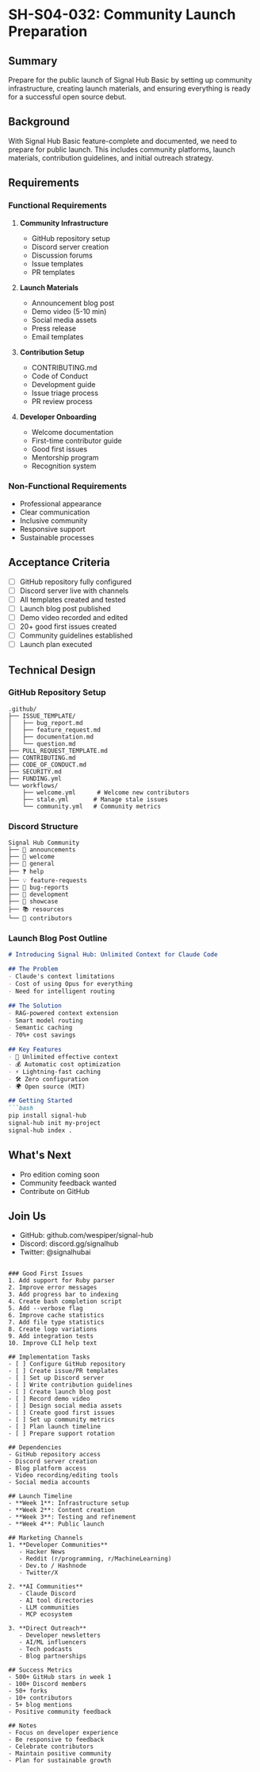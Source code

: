 # SH-S04-032: Community Launch Preparation

## Summary
Prepare for the public launch of Signal Hub Basic by setting up community infrastructure, creating launch materials, and ensuring everything is ready for a successful open source debut.

## Background
With Signal Hub Basic feature-complete and documented, we need to prepare for public launch. This includes community platforms, launch materials, contribution guidelines, and initial outreach strategy.

## Requirements

### Functional Requirements
1. **Community Infrastructure**
   - GitHub repository setup
   - Discord server creation
   - Discussion forums
   - Issue templates
   - PR templates

2. **Launch Materials**
   - Announcement blog post
   - Demo video (5-10 min)
   - Social media assets
   - Press release
   - Email templates

3. **Contribution Setup**
   - CONTRIBUTING.md
   - Code of Conduct
   - Development guide
   - Issue triage process
   - PR review process

4. **Developer Onboarding**
   - Welcome documentation
   - First-time contributor guide
   - Good first issues
   - Mentorship program
   - Recognition system

### Non-Functional Requirements
- Professional appearance
- Clear communication
- Inclusive community
- Responsive support
- Sustainable processes

## Acceptance Criteria
- [ ] GitHub repository fully configured
- [ ] Discord server live with channels
- [ ] All templates created and tested
- [ ] Launch blog post published
- [ ] Demo video recorded and edited
- [ ] 20+ good first issues created
- [ ] Community guidelines established
- [ ] Launch plan executed

## Technical Design

### GitHub Repository Setup
```
.github/
├── ISSUE_TEMPLATE/
│   ├── bug_report.md
│   ├── feature_request.md
│   ├── documentation.md
│   └── question.md
├── PULL_REQUEST_TEMPLATE.md
├── CONTRIBUTING.md
├── CODE_OF_CONDUCT.md
├── SECURITY.md
├── FUNDING.yml
└── workflows/
    ├── welcome.yml      # Welcome new contributors
    ├── stale.yml       # Manage stale issues
    └── community.yml   # Community metrics
```

### Discord Structure
```
Signal Hub Community
├── 📢 announcements
├── 👋 welcome
├── 💬 general
├── ❓ help
├── 💡 feature-requests  
├── 🐛 bug-reports
├── 🔧 development
├── 🎉 showcase
├── 📚 resources
└── 🤝 contributors
```

### Launch Blog Post Outline
```markdown
# Introducing Signal Hub: Unlimited Context for Claude Code

## The Problem
- Claude's context limitations
- Cost of using Opus for everything
- Need for intelligent routing

## The Solution
- RAG-powered context extension
- Smart model routing
- Semantic caching
- 70%+ cost savings

## Key Features
- 🚀 Unlimited effective context
- 💰 Automatic cost optimization  
- ⚡ Lightning-fast caching
- 🛠️ Zero configuration
- 🌍 Open source (MIT)

## Getting Started
```bash
pip install signal-hub
signal-hub init my-project
signal-hub index .
```

## What's Next
- Pro edition coming soon
- Community feedback wanted
- Contribute on GitHub

## Join Us
- GitHub: github.com/wespiper/signal-hub
- Discord: discord.gg/signalhub
- Twitter: @signalhubai
```

### Good First Issues
1. Add support for Ruby parser
2. Improve error messages
3. Add progress bar to indexing
4. Create bash completion script
5. Add --verbose flag
6. Improve cache statistics
7. Add file type statistics
8. Create logo variations
9. Add integration tests
10. Improve CLI help text

## Implementation Tasks
- [ ] Configure GitHub repository
- [ ] Create issue/PR templates
- [ ] Set up Discord server
- [ ] Write contribution guidelines
- [ ] Create launch blog post
- [ ] Record demo video
- [ ] Design social media assets
- [ ] Create good first issues
- [ ] Set up community metrics
- [ ] Plan launch timeline
- [ ] Prepare support rotation

## Dependencies
- GitHub repository access
- Discord server creation
- Blog platform access
- Video recording/editing tools
- Social media accounts

## Launch Timeline
- **Week 1**: Infrastructure setup
- **Week 2**: Content creation
- **Week 3**: Testing and refinement
- **Week 4**: Public launch

## Marketing Channels
1. **Developer Communities**
   - Hacker News
   - Reddit (r/programming, r/MachineLearning)
   - Dev.to / Hashnode
   - Twitter/X

2. **AI Communities**
   - Claude Discord
   - AI tool directories
   - LLM communities
   - MCP ecosystem

3. **Direct Outreach**
   - Developer newsletters
   - AI/ML influencers
   - Tech podcasts
   - Blog partnerships

## Success Metrics
- 500+ GitHub stars in week 1
- 100+ Discord members
- 50+ forks
- 10+ contributors
- 5+ blog mentions
- Positive community feedback

## Notes
- Focus on developer experience
- Be responsive to feedback
- Celebrate contributors
- Maintain positive community
- Plan for sustainable growth